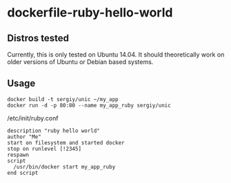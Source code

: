 # dockerfile-ruby-hello-world

Distros tested
------------

Currently, this is only tested on Ubuntu 14.04. It should theoretically work on older versions of Ubuntu or Debian based systems.

Usage
------------

```
docker build -t sergiy/unic ~/my_app
docker run -d -p 80:80 --name my_app_ruby sergiy/unic
```

/etc/init/ruby.conf
```
description "ruby hello world"
author "Me"
start on filesystem and started docker
stop on runlevel [!2345]
respawn
script
  /usr/bin/docker start my_app_ruby
end script
```
